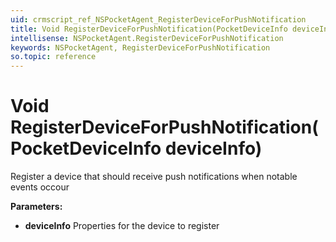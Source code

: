 ```yaml
---
uid: crmscript_ref_NSPocketAgent_RegisterDeviceForPushNotification
title: Void RegisterDeviceForPushNotification(PocketDeviceInfo deviceInfo)
intellisense: NSPocketAgent.RegisterDeviceForPushNotification
keywords: NSPocketAgent, RegisterDeviceForPushNotification
so.topic: reference
---
```


# Void RegisterDeviceForPushNotification(PocketDeviceInfo deviceInfo)

Register a device that should receive push notifications when notable events occour

**Parameters:**
 - **deviceInfo** Properties for the device to register
